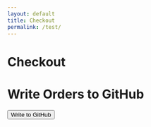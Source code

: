 ```yaml
---
layout: default
title: Checkout
permalink: /test/
---
```


# Checkout


<!DOCTYPE html>
<html lang="en">
<head>
  <meta charset="UTF-8">
  <meta name="viewport" content="width=device-width, initial-scale=1.0">
  <title>Write to GitHub</title>
</head>
<body>
  <h1>Write Orders to GitHub</h1>
  <button id="writeButton">Write to GitHub</button>

  <script>
    const ordersData = [
      {
        "Account Number": "123456",
        "Name": "John Doe",
        "Email": "reachmycupofearth@gmail.com",
        "Order Date": "2025-01-24",
        "Order ID": "ORD001",
        "Phone": "123-456-7890",
        "Billing Street": "123 Main St",
        "Billing City": "New York",
        "Billing State": "NY",
        "Billing Postal": "10001",
        "Billing Country": "USA",
        "Shipping Street": "456 Elm St",
        "Shipping City": "Los Angeles",
        "Shipping State": "CA",
        "Shipping Postal": "90001",
        "Shipping Country": "USA",
        "Item Name": "Laptop",
        "Item Quantity": 1,
        "Item Price": 1000,
        "Total Amount": 1000,
        "Tracking Number": "TRK12345"
      },
      {
        "Account Number": "cvdvsdvvdv",
        "Name": "Marlin Cochran",
        "Email": "chilarue@msn.com",
        "Order Date": "1111-11-11",
        "Order ID": "111111",
        "Phone": "7248106009",
        "Billing Street": "942 Meldon Ave",
        "Billing City": "Donora",
        "Billing State": "PA",
        "Billing Postal": "15033",
        "Billing Country": "United States",
        "Shipping Street": "942 Meldon Ave",
        "Shipping City": "Donora",
        "Shipping State": "PA",
        "Shipping Postal": "15033",
        "Shipping Country": "United States",
        "Item Name": "wvwvwv",
        "Item Quantity": 8,
        "Item Price": 11,
        "Total Amount": 11,
        "Tracking Number": "111111"
      }
    ];

    document.getElementById('writeButton').addEventListener('click', async () => {
      const token = prompt('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'); // Securely store this in a real application
      const repo = "Randomerr"; // Replace with your GitHub username and repository name
      const filePath = "orders.json"; // File path in the repository

      try {
        // Fetch the current file content to get the SHA (if the file exists)
        const response = await fetch(`https://api.github.com/repos/${repo}/contents/${filePath}`, {
          headers: {
            Authorization: `Bearer ${token}`,
          },
        });

        const fileData = await response.json();
        const sha = fileData.sha || null;

        // Write the new file content
        const writeResponse = await fetch(`https://api.github.com/repos/${repo}/contents/${filePath}`, {
          method: 'PUT',
          headers: {
            'Authorization': `Bearer ${token}`,
            'Content-Type': 'application/json'
          },
          body: JSON.stringify({
            message: "Update orders.json",
            content: btoa(JSON.stringify(ordersData, null, 2)),
            sha: sha
          })
        });

        if (writeResponse.ok) {
          alert('File written successfully!');
        } else {
          throw new Error('Failed to write file.');
        }
      } catch (error) {
        console.error(error);
        alert('Error writing file to GitHub.');
      }
    });
  </script>
</body>
</html>

